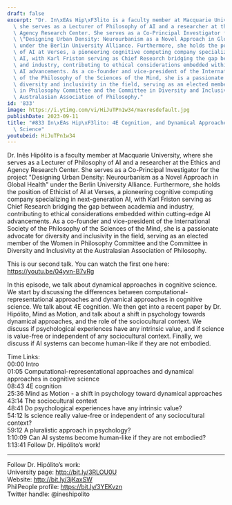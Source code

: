 ```yaml
---
draft: false
excerpt: "Dr. In\xEAs Hip\xF3lito is a faculty member at Macquarie University, where\
  \ she serves as a Lecturer of Philosophy of AI and a researcher at the Ethics and\
  \ Agency Research Center. She serves as a Co-Principal Investigator for the project\
  \ \"Designing Urban Density: Neurourbanism as a Novel Approach in Global Health\"\
  \ under the Berlin University Alliance. Furthermore, she holds the position of Ethicist\
  \ of AI at Verses, a pioneering cognitive computing company specializing in next-generation\
  \ AI, with Karl Friston serving as Chief Research bridging the gap between academia\
  \ and industry, contributing to ethical considerations embedded within cutting-edge\
  \ AI advancements. As a co-founder and vice-president of the International Society\
  \ of the Philosophy of the Sciences of the Mind, she is a passionate advocate for\
  \ diversity and inclusivity in the field, serving as an elected member of the Women\
  \ in Philosophy Committee and the Committee in Diversity and Inclusivity at the\
  \ Australasian Association of Philosophy."
id: '833'
image: https://i.ytimg.com/vi/HiJuTPn1w34/maxresdefault.jpg
publishDate: 2023-09-11
title: "#833 In\xEAs Hip\xF3lito: 4E Cognition, and Dynamical Approaches in Psychology/Cognitive\
  \ Science"
youtubeid: HiJuTPn1w34
---
```

Dr. Inês Hipólito is a faculty member at Macquarie University, where she serves as a Lecturer of Philosophy of AI and a researcher at the Ethics and Agency Research Center. She serves as a Co-Principal Investigator for the project "Designing Urban Density: Neurourbanism as a Novel Approach in Global Health" under the Berlin University Alliance. Furthermore, she holds the position of Ethicist of AI at Verses, a pioneering cognitive computing company specializing in next-generation AI, with Karl Friston serving as Chief Research bridging the gap between academia and industry, contributing to ethical considerations embedded within cutting-edge AI advancements. As a co-founder and vice-president of the International Society of the Philosophy of the Sciences of the Mind, she is a passionate advocate for diversity and inclusivity in the field, serving as an elected member of the Women in Philosophy Committee and the Committee in Diversity and Inclusivity at the Australasian Association of Philosophy.

This is our second talk. You can watch the first one here: https://youtu.be/04yvn-B7vRg

In this episode, we talk about dynamical approaches in cognitive science. We start by discussing the differences between computational-representational approaches and dynamical approaches in cognitive science. We talk about 4E cognition. We then get into a recent paper by Dr. Hipólito, Mind as Motion, and talk about a shift in psychology towards dynamical approaches, and the role of the sociocultural context. We discuss if psychological experiences have any intrinsic value, and if science is value-free or independent of any sociocultural context. Finally, we discuss if AI systems can become human-like if they are not embodied.


Time Links:  
00:00 Intro  
01:05  Computational-representational approaches and dynamical approaches in cognitive science  
08:43  4E cognition  
25:36  Mind as Motion - a shift in psychology toward dynamical approaches  
43:14  The sociocultural context  
48:41  Do psychological experiences have any intrinsic value?  
54:12  Is science really value-free or independent of any sociocultural context?  
59:12  A pluralistic approach in psychology?  
1:10:09  Can AI systems become human-like if they are not embodied?  
1:13:41  Follow Dr. Hipólito’s work!

---

Follow Dr. Hipólito’s work:  
University page: http://bit.ly/3RLOU0U  
Website: http://bit.ly/3jKaxSW  
PhilPeople profile: https://bit.ly/3YEKvzn  
Twitter handle: @ineshipolito
